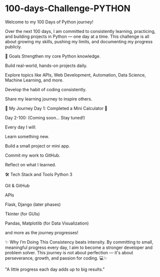 # 100-days-Challenge-PYTHON
Welcome to my 100 Days of Python journey!

Over the next 100 days, I am committed to consistently learning, practicing, and building projects in Python — one day at a time. This challenge is all about growing my skills, pushing my limits, and documenting my progress publicly.

🚀 Goals
Strengthen my core Python knowledge.

Build real-world, hands-on projects daily.

Explore topics like APIs, Web Development, Automation, Data Science, Machine Learning, and more.

Develop the habit of coding consistently.

Share my learning journey to inspire others.

📅 My Journey
Day 1: Completed a Mini Calculator 🧮

Day 2-100: (Coming soon... Stay tuned!)

Every day I will:

Learn something new.

Build a small project or mini app.

Commit my work to GitHub.

Reflect on what I learned.

🛠️ Tech Stack and Tools
Python 3

Git & GitHub

APIs

Flask, Django (later phases)

Tkinter (for GUIs)

Pandas, Matplotlib (for Data Visualization)

and more as the journey progresses!

✨ Why I’m Doing This
Consistency beats intensity.
By committing to small, meaningful progress every day, I aim to become a stronger developer and problem solver.
This journey is not about perfection — it's about perseverance, growth, and passion for coding. 💻✨

"A little progress each day adds up to big results."
